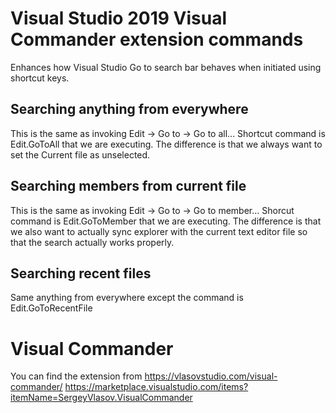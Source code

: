 # Visual Studio 2019 Visual Commander extension commands

Enhances how Visual Studio Go to search bar behaves when initiated using shortcut keys.

## Searching anything from everywhere

This is the same as invoking Edit -> Go to -> Go to all...
Shortcut command is Edit.GoToAll that we are executing. The difference is that we always want to set the Current file as unselected.

## Searching members from current file

This is the same as invoking Edit -> Go to -> Go to member...
Shorcut command is Edit.GoToMember that we are executing. The difference is that we also want to actually sync explorer with the current text editor file so that the search actually works properly.

## Searching recent files

Same anything from everywhere except the command is Edit.GoToRecentFile

# Visual Commander
You can find the extension from
https://vlasovstudio.com/visual-commander/
https://marketplace.visualstudio.com/items?itemName=SergeyVlasov.VisualCommander
